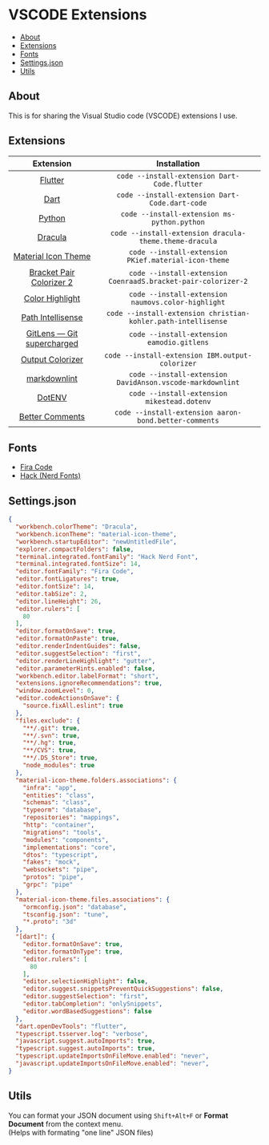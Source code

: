 # VSCODE Extensions

- [About](#about)
- [Extensions](#extensions)
- [Fonts](#fonts)
- [Settings.json](#settings.json)
- [Utils](#utils)

## About

This is for sharing the Visual Studio code (VSCODE) extensions I use.

## Extensions

| Extension | Installation |
|:-----------------------------------------------------------------------------------------------------------------------------------------------------------:|:-------------------------------------------------------------------------------------:|
| [Flutter](https://marketplace.visualstudio.com/items?itemName=Dart-Code.flutter) | `code --install-extension Dart-Code.flutter` |
| [Dart](https://marketplace.visualstudio.com/items?itemName=Dart-Code.dart-code) | `code --install-extension Dart-Code.dart-code` |
| [Python](https://marketplace.visualstudio.com/items?itemName=ms-python.python) | `code --install-extension ms-python.python` |
| [Dracula](https://marketplace.visualstudio.com/items?itemName=dracula-theme.theme-dracula) | `code --install-extension dracula-theme.theme-dracula` |
| [Material Icon Theme](https://marketplace.visualstudio.com/items?itemName=PKief.material-icon-theme) | `code --install-extension PKief.material-icon-theme` |
| [Bracket Pair Colorizer 2](https://marketplace.visualstudio.com/items?itemName=CoenraadS.bracket-pair-colorizer-2) | `code --install-extension CoenraadS.bracket-pair-colorizer-2` |
| [Color Highlight](https://marketplace.visualstudio.com/items?itemName=naumovs.color-highlight) | `code --install-extension naumovs.color-highlight` |
| [Path Intellisense](https://marketplace.visualstudio.com/items?itemName=christian-kohler.path-intellisense) | `code --install-extension christian-kohler.path-intellisense` |
| [GitLens — Git supercharged](https://marketplace.visualstudio.com/items?itemName=eamodio.gitlens) | `code --install-extension eamodio.gitlens` |
| [Output Colorizer](https://marketplace.visualstudio.com/items?itemName=IBM.output-colorizer) | `code --install-extension IBM.output-colorizer` |
| [markdownlint](https://marketplace.visualstudio.com/items?itemName=DavidAnson.vscode-markdownlint) | `code --install-extension DavidAnson.vscode-markdownlint` |
| [DotENV](https://marketplace.visualstudio.com/items?itemName=mikestead.dotenv) | `code --install-extension mikestead.dotenv` | 
| [Better Comments](https://marketplace.visualstudio.com/items?itemName=aaron-bond.better-comments) | `code --install-extension aaron-bond.better-comments` |
<!--
| [EditorConfig for VS Code](https://marketplace.visualstudio.com/items?itemName=EditorConfig.EditorConfig) | `code --install-extension EditorConfig.EditorConfig` |
| [GraphQL](https://marketplace.visualstudio.com/items?itemName=Prisma.vscode-graphql) | `code --install-extension Prisma.vscode-graphql` | 
| [Docker](https://marketplace.visualstudio.com/items?itemName=ms-azuretools.vscode-docker) | `code --install-extension ms-azuretools.vscode-docker` |
| [GitHub Pull Requests and Issues](https://marketplace.visualstudio.com/items?itemName=GitHub.vscode-pull-request-github) | `code --install-extension GitHub.vscode-pull-request-github` |
-->

## Fonts

* [Fira Code](https://github.com/tonsky/FiraCode/releases/download/2/FiraCode_2.zip)
* [Hack (Nerd Fonts)](https://github.com/ryanoasis/nerd-fonts/releases/download/v2.0.0/Hack.zip)

## Settings.json

```json
{
  "workbench.colorTheme": "Dracula",
  "workbench.iconTheme": "material-icon-theme",
  "workbench.startupEditor": "newUntitledFile",
  "explorer.compactFolders": false,
  "terminal.integrated.fontFamily": "Hack Nerd Font",
  "terminal.integrated.fontSize": 14,
  "editor.fontFamily": "Fira Code",
  "editor.fontLigatures": true,
  "editor.fontSize": 14,
  "editor.tabSize": 2,
  "editor.lineHeight": 26,
  "editor.rulers": [
    80
  ],
  "editor.formatOnSave": true,
  "editor.formatOnPaste": true,
  "editor.renderIndentGuides": false,
  "editor.suggestSelection": "first",
  "editor.renderLineHighlight": "gutter",
  "editor.parameterHints.enabled": false,
  "workbench.editor.labelFormat": "short",
  "extensions.ignoreRecommendations": true,
  "window.zoomLevel": 0,
  "editor.codeActionsOnSave": {
    "source.fixAll.eslint": true
  },
  "files.exclude": {
    "**/.git": true,
    "**/.svn": true,
    "**/.hg": true,
    "**/CVS": true,
    "**/.DS_Store": true,
    "node_modules": true
  },
  "material-icon-theme.folders.associations": {
    "infra": "app",
    "entities": "class",
    "schemas": "class",
    "typeorm": "database",
    "repositories": "mappings",
    "http": "container",
    "migrations": "tools",
    "modules": "components",
    "implementations": "core",
    "dtos": "typescript",
    "fakes": "mock",
    "websockets": "pipe",
    "protos": "pipe",
    "grpc": "pipe"
  },
  "material-icon-theme.files.associations": {
    "ormconfig.json": "database",
    "tsconfig.json": "tune",
    "*.proto": "3d"
  },
  "[dart]": {
    "editor.formatOnSave": true,
    "editor.formatOnType": true,
    "editor.rulers": [
      80
    ],
    "editor.selectionHighlight": false,
    "editor.suggest.snippetsPreventQuickSuggestions": false,
    "editor.suggestSelection": "first",
    "editor.tabCompletion": "onlySnippets",
    "editor.wordBasedSuggestions": false
  },
  "dart.openDevTools": "flutter",
  "typescript.tsserver.log": "verbose",
  "javascript.suggest.autoImports": true,
  "typescript.suggest.autoImports": true,
  "typescript.updateImportsOnFileMove.enabled": "never",
  "javascript.updateImportsOnFileMove.enabled": "never",
}
```

## Utils

You can format your JSON document using `Shift+Alt+F` or **Format Document** from the context menu.  
(Helps with formating "one line" JSON files)
